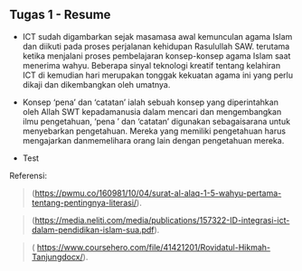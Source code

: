 ## Tugas 1 - Resume

* ICT sudah digambarkan sejak masamasa awal kemunculan agama Islam dan diikuti pada proses perjalanan kehidupan Rasulullah SAW. 
terutama ketika menjalani proses pembelajaran konsep-konsep agama Islam saat menerima wahyu. Beberapa sinyal teknologi kreatif 
tentang kelahiran ICT di kemudian hari merupakan tonggak kekuatan agama ini yang perlu dikaji dan dikembangkan oleh umatnya.

 

* Konsep ‘pena’ dan ‘catatan’ ialah sebuah konsep yang diperintahkan oleh Allah SWT kepadamanusia dalam mencari dan mengembangkan 
ilmu pengetahuan, ‘pena ’ dan ‘catatan’ digunakan sebagaisarana untuk menyebarkan pengetahuan. Mereka yang memiliki pengetahuan 
harus mengajarkan danmemelihara orang lain dengan pengetahuan mereka.

 
* Test

Referensi:

> (https://pwmu.co/160981/10/04/surat-al-alaq-1-5-wahyu-pertama-tentang-pentingnya-literasi/).

> (https://media.neliti.com/media/publications/157322-ID-integrasi-ict-dalam-pendidikan-islam-sua.pdf).

> ( https://www.coursehero.com/file/41421201/Rovidatul-Hikmah-Tanjungdocx/).

